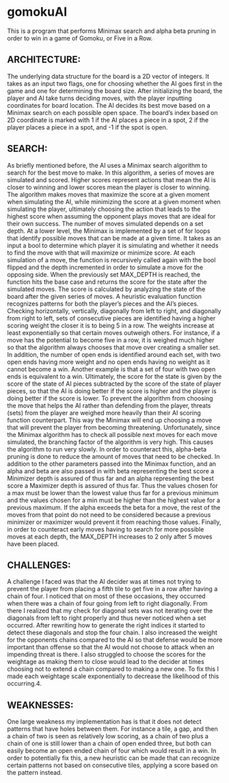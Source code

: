 # gomokuAI

This is a program that performs Minimax search and alpha beta pruning in order to win in a game of Gomoku, or Five in a Row.
  
## ARCHITECTURE:
The underlying data structure for the board is a 2D vector of integers. It takes as an input two flags, one for choosing whether the AI goes first in the game and one for determining the board size. After initializing the board, the player and AI take turns deciding moves, with the player inputting coordinates for board location. The AI decides its best move based on a Minimax search on each possible open space. The board’s index based on 2D coordinate is marked with 1 if the AI places a piece in a spot, 2 if the player places a piece in a spot, and -1 if the spot is open.

## SEARCH:
As briefly mentioned before, the AI uses a Minimax search algorithm to search for the best move to make. In this algorithm, a series of moves are simulated and scored. Higher scores represent actions that mean the AI is closer to winning and lower scores mean the player is closer to winning. The algorithm makes moves that maximize the score at a given moment when simulating the AI, while minimizing the score at a given moment when simulating the player, ultimately choosing the action that leads to the highest score when assuming the opponent plays moves that are ideal for their own success. The number of moves simulated depends on a set depth. At a lower level, the Minimax is implemented by a set of for loops that identify possible moves that can be made at a given time. It takes as an input a bool to determine which player it is simulating and whether it needs to find the move with that will maximize or minimize score. At each simulation of a move, the function is recursively called again with the bool flipped and the depth incremented in order to simulate a move for the opposing side. When the previously set MAX_DEPTH is reached, the function hits the base case and returns the score for the state after the simulated moves. The score is calculated by analyzing the state of the board after the given series of moves. A heuristic evaluation function recognizes patterns for both the player’s pieces and the AI’s pieces. Checking horizontally, vertically, diagonally from left to right, and diagonally from right to left, sets of consecutive pieces are identified having a higher scoring weight the closer it is to being 5 in a row. The weights increase at least exponentially so that certain moves outweigh others. For instance, if a move has the potential to become five in a row, it is weighed much higher so that the algorithm always chooses that move over creating a smaller set. In addition, the number of open ends is identified around each set, with two open ends having more weight and no open ends having no weight as it cannot become a win. Another example is that a set of four with two open ends is equivalent to a win. Ultimately, the score for the state is given by the score of the state of AI pieces subtracted by the score of the state of player pieces, so that the AI is doing better if the score is higher and the player is doing better if the score is lower. To prevent the algorithm from choosing the move that helps the AI rather than defending from the player, threats (sets) from the player are weighed more heavily than their AI scoring function counterpart. This way the Minimax will end up choosing a move that will prevent the player from becoming threatening. Unfortunately, since the Minimax algorithm has to check all possible next moves for each move simulated, the branching factor of the algorithm is very high. This causes the algorithm to run very slowly. In order to counteract this, alpha-beta pruning is done to reduce the amount of moves that need to be checked. In addition to the other parameters passed into the Minimax function, and an alpha and beta are also passed in with beta representing the best score a Minimizer depth is assured of thus far and an alpha representing the best score a Maximizer depth is assured of thus far. Thus the values chosen for a max must be lower than the lowest value thus far for a previous minimum and the values chosen for a min must be higher than the highest value for a previous maximum. If the alpha exceeds the beta for a move, the rest of the moves from that point do not need to be considered because a previous minimizer or maximizer would prevent it from reaching those values. Finally, in order to counteract early moves having to search for more possible moves at each depth, the MAX_DEPTH increases to 2 only after 5 moves have been placed.

## CHALLENGES:
A challenge I faced was that the AI decider was at times not trying to prevent the player from placing a fifth tile to get five in a row after having a chain of four. I noticed that on most of these occasions, they occurred when there was a chain of four going from left to right diagonally. From there I realized that my check for diagonal sets was not iterating over the diagonals from left to right properly and thus never noticed when a set occurred. After rewriting how to generate the right indices it started to detect these diagonals and stop the four chain. I also increased the weight for the opponents chains compared to the AI so that defense would be more important than offense so that the AI would not choose to attack when an impending threat is there. I also struggled to choose the scores for the weightage as making them to close would lead to the decider at times choosing not to extend a chain compared to making a new one. To fix this I made each weightage scale exponentially to decrease the likelihood of this occurring.4.

## WEAKNESSES:
One large weakness my implementation has is that it does not detect patterns that have holes between them. For instance a tile, a gap, and then a chain of two is seen as relatively low scoring, as a chain of two plus a chain of one is still lower than a chain of open ended three, but both can easily become an open ended chain of four which would result in a win. In order to potentially fix this, a new heuristic can be made that can recognize certain patterns not based on consecutive tiles, applying a score based on the pattern instead.

